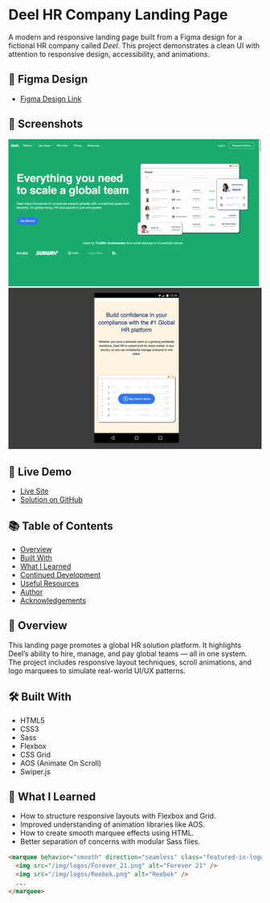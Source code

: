 # Deel HR Company Landing Page

A modern and responsive landing page built from a Figma design for a fictional HR company called _Deel_. This project demonstrates a clean UI with attention to responsive design, accessibility, and animations.

## 🔗 Figma Design

- [Figma Design Link](<https://www.figma.com/design/NMJJ0G6IdiqQhYgLIK15H6/deel-HR-Company-Landing-page-(Community)?node-id=16-2&t=ugDxFdw7Ou6KQVFc-1>)

## 📸 Screenshots

![Screenshot 1](./img/image.png)
![Screenshot 2](./img/image-2.png)

## 🚀 Live Demo

- [Live Site](https://deel-phi.vercel.app)
- [Solution on GitHub](https://github.com/Prosper-Alex01010/deel)

## 📚 Table of Contents

- [Overview](#overview)
- [Built With](#built-with)
- [What I Learned](#what-i-learned)
- [Continued Development](#continued-development)
- [Useful Resources](#useful-resources)
- [Author](#author)
- [Acknowledgements](#acknowledgements)

## 📝 Overview

This landing page promotes a global HR solution platform. It highlights Deel’s ability to hire, manage, and pay global teams — all in one system. The project includes responsive layout techniques, scroll animations, and logo marquees to simulate real-world UI/UX patterns.

## 🛠️ Built With

- HTML5
- CSS3
- Sass
- Flexbox
- CSS Grid
- AOS (Animate On Scroll)
- Swiper.js

## 🌱 What I Learned

- How to structure responsive layouts with Flexbox and Grid.
- Improved understanding of animation libraries like AOS.
- How to create smooth marquee effects using HTML.
- Better separation of concerns with modular Sass files.

```html
<marquee behavior="smooth" direction="seamless" class="featured-in-logos">
  <img src="/img/logos/Forever_21.png" alt="Forever 21" />
  <img src="/img/logos/Reebok.png" alt="Reebok" />
  ...
</marquee>
```
